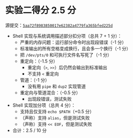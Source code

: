 # 实验二得分 2.5 分

源提交：[`5aa72f8983850017e62382a4779fa365bfed225d`](https://github.com/Morifolium/OSH-2020-Labs/tree/5aa72f8983850017e62382a4779fa365bfed225d)

- Shell 实现与系统调用描述部分扣分项（总共 7 + 1 分）：
    - 严重的内存问题：运行部分命令时出现段错误（-1 分）
    - 标准输出的所有空格变成换行，且会多一个换行（-1 分）
    - 把 `/dev/pts/0` 和可执行文件名写死了（-1 分）
    - 重定向：（-1.5 分）
        - 重定向（`>`, `>>`）后仍然会输出到标准输出
        - 不支持 `<` 重定向
    - 管道：（-1 分）
        - 没有用 `pipe` 和 `dup2` 实现管道
    - 重定向与管道混合：（-0.5 分）
        - 出现段错误，测试失败
- Shell 实现加分项（总共 4 分）：
    - 支持且仅支持 `echo $PATH`（+0.5 分）
    - （声称）支持 `alias`，但是测试失败
    - （声称）支持 `<< EOF`，但是测试失败
- 合计：2.5 / 10 分
